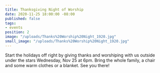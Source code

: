 ```yaml
---
title: Thanksgiving Night of Worship
date: 2020-11-25 18:00:00 -08:00
published: false
tags:
- events
position: 2
image: "/uploads/Thanks%20Worship%20Night_1920.jpg"
small_image: "/uploads/Thanks%20Worship%20Night_1920.jpg"
---
```


Start the holidays off right by giving thanks and worshiping with us outside under the stars Wednesday, Nov 25 at 6pm. Bring the whole family, a chair and some warm clothes or a blanket. See you there!